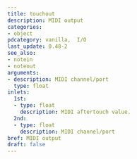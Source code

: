 ```yaml
---
title: touchout
description: MIDI output
categories:
- object
pdcategory: vanilla,  I/O 
last_update: 0.48-2
see_also:
- notein
- noteout
arguments:
- description: MIDI channel/port
  type: float
inlets:
  1st:
  - type: float
    description: MIDI aftertouch value.
  2nd:
  - type: float
    description: MIDI channel/port
bref: MIDI output
draft: false
---
```


